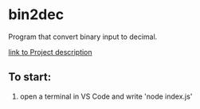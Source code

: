 # bin2dec

Program that convert binary input to decimal.

[link to Project description](https://github.com/florinpop17/app-ideas/blob/master/Projects/Bin2Dec-App.md)


## To start:

1. open a terminal in VS Code and write 'node index.js' 
